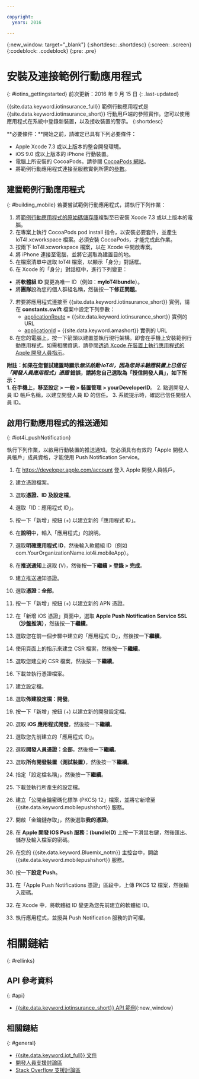 ```yaml
---

copyright:
  years: 2016

---
```


<!-- Common attributes used in the template are defined as follows: -->
{:new_window: target="\_blank"}
{:shortdesc: .shortdesc}
{:screen: .screen}
{:codeblock: .codeblock}
{:pre: .pre}


<!-- {{site.data.keyword.iotinsurance_full}}  {{site.data.keyword.iotinsurance_short}}  -->


# 安裝及連接範例行動應用程式
{: #iotins_gettingstarted}
前次更新：2016 年 9 月 15 日
{: .last-updated}

{{site.data.keyword.iotinsurance_full}} 範例行動應用程式是 {{site.data.keyword.iotinsurance_short}} 行動用戶端的參照實作。您可以使用應用程式在系統中登錄新裝置，以及接收裝置的警示。
{:shortdesc}

**必要條件：**開始之前，請確定已具有下列必要條件：
  - Apple Xcode 7.3 或以上版本的整合開發環境。
  - iOS 9.0 或以上版本的 iPhone 行動裝置。
  - 電腦上所安裝的 CocoaPods。請參閱 [CocoaPods 網站](https://guides.cocoapods.org/using/getting-started.html)。
  - 將範例行動應用程式連接至服務實例所需的[參數](#iot4i_mobileParam)。

## 建置範例行動應用程式
{: #building_mobile}
若要嘗試範例行動應用程式，請執行下列作業：

1. 將[範例行動應用程式的原始碼儲存庫](https://github.com/ibm-watson-iot/ioti-mobile)複製至已安裝 Xcode 7.3 或以上版本的電腦。
2. 在專案上執行 CocoaPods pod install 指令，以安裝必要套件，並產生 IoT4I.xcworkspace 檔案。必須安裝 CocoaPods，才能完成此作業。
3. 按兩下 IoT4I.xcworkspace 檔案，以在 Xcode 中開啟專案。
4. 將 iPhone 連接至電腦，並將它選取為建置目的地。
5. 在檔案清單中選取 IoT4I 檔案，以顯示「身分」對話框。
6. 在 Xcode 的「身分」對話框中，進行下列變更：
  - 將**軟體組 ID** 變更為唯一 ID（例如：**myIoT4Ibundle**）。
  - 將**團隊**設為您的個人群組名稱，然後按一下**修正問題**。
7. 若要將應用程式連接至 {{site.data.keyword.iotinsurance_short}} 實例，請在 **constants.swift** 檔案中設定下列參數：  
    - [applicationRoute](#iot4i_mobileParam) = {{site.data.keyword.iotinsurance_short}} 實例的 URL
    - [applicationId](#iot4i_mobileParam) = {{site.data.keyword.amashort}} 實例的 URL
8. 在您的電腦上，按一下箭頭以建置並執行現行架構。即會在手機上安裝範例行動應用程式。如需相關資訊，請參閱[透過 Xcode 在裝置上執行應用程式的 Apple 開發人員指示](https://developer.apple.com/library/mac/documentation/IDEs/Conceptual/AppDistributionGuide/LaunchingYourApponDevices/LaunchingYourApponDevices.html)。

  **附註：**如果在您嘗試建置時顯示*無法啟動 IoT4I，因為您尚未驗證裝置上已信任「開發人員應用程式」憑證* 錯誤，請將您自己選取為「授信開發人員」，如下所示：  
    1. 在手機上，移至**設定 > 一般 > 裝置管理 > yourDeveloperID**。
    2. 點選開發人員 ID 帳戶名稱，以建立開發人員 ID 的信任。
    3. 系統提示時，確認已信任開發人員 ID。

## 啟用行動應用程式的推送通知
{: #iot4i_pushNotification}

執行下列作業，以啟用行動裝置的推送通知。您必須具有有效的「Apple 開發人員帳戶」成員資格，才能使用 Push Notification Service。

1. 在 https://developer.apple.com/account 登入 Apple 開發人員帳戶。

2. 建立憑證檔案。
  1. 選取**憑證、ID 及設定檔**。
  2. 選取「ID：應用程式 ID」。
  3. 按一下「新增」按鈕 (+) 以建立新的「應用程式 ID」。
  4. 在**說明**中，輸入「應用程式」的說明。
  5. 選取**明確應用程式 ID**，然後輸入軟體組 ID（例如 com.YourOrganizationName.iot4i.mobileApp）。
  6. 在**推送通知**上選取 (V)，然後按一下**繼續 > 登錄 > 完成**。

3. 建立推送通知憑證。
  1. 選取**憑證：全部**。
  2. 按一下「新增」按鈕 (+) 以建立新的 APN 憑證。
  3. 在「新增 iOS 憑證」頁面中，選取 **Apple Push Notification Service SSL（沙盤推演）**，然後按一下**繼續**。
  4. 選取您在前一個步驟中建立的「應用程式 ID」，然後按一下**繼續**。
  5. 使用頁面上的指示來建立 CSR 檔案，然後按一下**繼續**。
  6. 選取您建立的 CSR 檔案，然後按一下**繼續**。
  7. 下載並執行憑證檔案。

4. 建立設定檔。
  1. 選取**佈建設定檔：開發**。
  2. 按一下「新增」按鈕 (+) 以建立新的開發設定檔。
  3. 選取 **iOS 應用程式開發**，然後按一下**繼續**。
  4. 選取您先前建立的「應用程式 ID」。
  5. 選取**開發人員憑證：全部**，然後按一下**繼續**。
  5. 選取**所有開發裝置（測試裝置）**，然後按一下**繼續**。
  6. 指定「設定檔名稱」，然後按一下**繼續**。
  7. 下載並執行所產生的設定檔。

5. 建立「公開金鑰密碼化標準 (PKCS) 12」檔案，並將它新增至 {{site.data.keyword.mobilepushshort}} 服務。
  1. 開啟「金鑰鏈存取」，然後選取**我的憑證**。
  2. 在 **Apple 開發 IOS Push 服務：(bundleID)** 上按一下滑鼠右鍵，然後匯出、儲存及輸入檔案的密碼。
  3. 在您的 {{site.data.keyword.Bluemix_notm}} 主控台中，開啟 {{site.data.keyword.mobilepushshort}} 服務。
  4. 按一下**設定 Push**。
  5. 在「Apple Push Notifications 憑證」區段中，上傳 PKCS 12 檔案，然後輸入密碼。
  6. 在 Xcode 中，將軟體組 ID 變更為您先前建立的軟體組 ID。
  7. 執行應用程式，並授與 Push Notification 服務的許可權。

# 相關鏈結
{: #rellinks}

## API 參考資料
{: #api}
* [{{site.data.keyword.iotinsurance_short}} API 範例](https://iot4i-docs-api.mybluemix.net/dist/){:new_window}

## 相關鏈結
{: #general}
* [{{site.data.keyword.iot_full}} 文件](https://console.ng.bluemix.net/docs/services/IoT/index.html)
* [開發人員支援討論區](https://developer.ibm.com/answers/search.html?f=&type=question&redirect=search%2Fsearch&sort=relevance&q=%2B[iot]%20%2B[bluemix])
* [Stack Overflow 支援討論區](http://stackoverflow.com/questions/tagged/ibm-bluemix)

